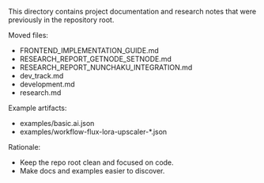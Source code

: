 This directory contains project documentation and research notes that were previously in the repository root.

Moved files:
- FRONTEND_IMPLEMENTATION_GUIDE.md
- RESEARCH_REPORT_GETNODE_SETNODE.md
- RESEARCH_REPORT_NUNCHAKU_INTEGRATION.md
- dev_track.md
- development.md
- research.md

Example artifacts:
- examples/basic.ai.json
- examples/workflow-flux-lora-upscaler-*.json

Rationale:
- Keep the repo root clean and focused on code.
- Make docs and examples easier to discover.
